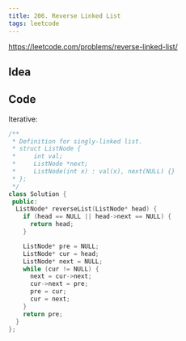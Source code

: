 ```yaml
---
title: 206. Reverse Linked List
tags: leetcode
---
```


https://leetcode.com/problems/reverse-linked-list/

## Idea

## Code
Iterative:
```cpp
/**
 * Definition for singly-linked list.
 * struct ListNode {
 *     int val;
 *     ListNode *next;
 *     ListNode(int x) : val(x), next(NULL) {}
 * };
 */
class Solution {
 public:
  ListNode* reverseList(ListNode* head) {
    if (head == NULL || head->next == NULL) {
      return head;
    }

    ListNode* pre = NULL;
    ListNode* cur = head;
    ListNode* next = NULL;
    while (cur != NULL) {
      next = cur->next;
      cur->next = pre;
      pre = cur;
      cur = next;
    }
    return pre;
  }
};
```